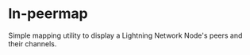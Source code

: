 # ln-peermap

Simple mapping utility to display a Lightning Network Node's peers and their channels.  